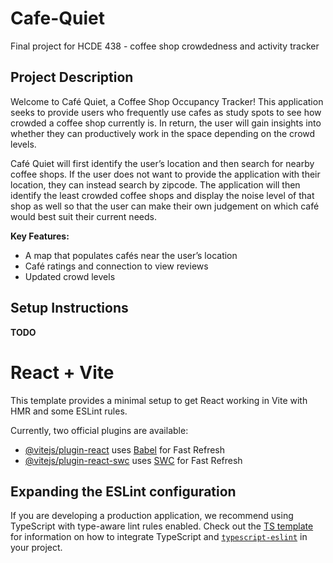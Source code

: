 # Cafe-Quiet
Final project for HCDE 438 - coffee shop crowdedness and activity tracker

## Project Description
Welcome to Café Quiet, a Coffee Shop Occupancy Tracker! This application seeks to provide users who frequently use cafes as study spots to see how crowded a coffee shop currently is. In return, the user will gain insights into whether they can productively work in the space depending on the crowd levels. 

Café Quiet will first identify the user’s location and then search for nearby coffee shops. If the user does not want to provide the application with their location, they can instead search by zipcode. The application will then identify the least crowded coffee shops and display the noise level of that shop as well so that the user can make their own judgement on which café would best suit their current needs. 

**Key Features:**
- A map that populates cafés near the user’s location
- Café ratings and connection to view reviews
- Updated crowd levels

## Setup Instructions
**TODO**

# React + Vite

This template provides a minimal setup to get React working in Vite with HMR and some ESLint rules.

Currently, two official plugins are available:

- [@vitejs/plugin-react](https://github.com/vitejs/vite-plugin-react/blob/main/packages/plugin-react) uses [Babel](https://babeljs.io/) for Fast Refresh
- [@vitejs/plugin-react-swc](https://github.com/vitejs/vite-plugin-react/blob/main/packages/plugin-react-swc) uses [SWC](https://swc.rs/) for Fast Refresh

## Expanding the ESLint configuration

If you are developing a production application, we recommend using TypeScript with type-aware lint rules enabled. Check out the [TS template](https://github.com/vitejs/vite/tree/main/packages/create-vite/template-react-ts) for information on how to integrate TypeScript and [`typescript-eslint`](https://typescript-eslint.io) in your project.
